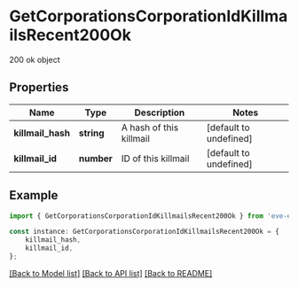 # GetCorporationsCorporationIdKillmailsRecent200Ok

200 ok object

## Properties

Name | Type | Description | Notes
------------ | ------------- | ------------- | -------------
**killmail_hash** | **string** | A hash of this killmail | [default to undefined]
**killmail_id** | **number** | ID of this killmail | [default to undefined]

## Example

```typescript
import { GetCorporationsCorporationIdKillmailsRecent200Ok } from 'eve-esi-client-ts';

const instance: GetCorporationsCorporationIdKillmailsRecent200Ok = {
    killmail_hash,
    killmail_id,
};
```

[[Back to Model list]](../README.md#documentation-for-models) [[Back to API list]](../README.md#documentation-for-api-endpoints) [[Back to README]](../README.md)
